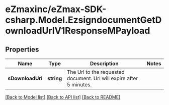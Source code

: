 
# eZmaxinc/eZmax-SDK-csharp.Model.EzsigndocumentGetDownloadUrlV1ResponseMPayload

## Properties

Name | Type | Description | Notes
------------ | ------------- | ------------- | -------------
**sDownloadUrl** | **string** | The Url to the requested document.  Url will expire after 5 minutes. | 

[[Back to Model list]](../README.md#documentation-for-models)
[[Back to API list]](../README.md#documentation-for-api-endpoints)
[[Back to README]](../README.md)

